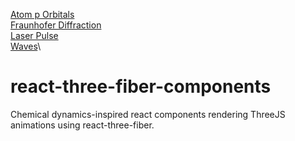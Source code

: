 [Atom p Orbitals](https://codesandbox.io/s/hungry-sound-c8hdfq)\
[Fraunhofer Diffraction](https://codesandbox.io/s/dank-browser-d5b821)\
[Laser Pulse](https://codesandbox.io/s/intelligent-montalcini-f9hdmy)\
[Waves](https://codesandbox.io/s/flamboyant-forest-6gl2kc)\

# react-three-fiber-components
Chemical dynamics-inspired react components rendering ThreeJS animations using react-three-fiber.
